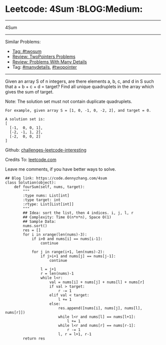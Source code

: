 # Leetcode: 4Sum     :BLOG:Medium:


---

4Sum  

---

Similar Problems:  
-   [Tag: #twosum](https://code.dennyzhang.com/tag/twosum)
-   [Review: TwoPointers Problems](https://code.dennyzhang.com/review-twopointer)
-   [Review: Problems With Many Details](https://code.dennyzhang.com/review-manydetails)
-   Tag: [#manydetails](https://code.dennyzhang.com/tag/manydetails), [#twopointer](https://code.dennyzhang.com/tag/twopointer)

---

Given an array S of n integers, are there elements a, b, c, and d in S such that a + b + c + d = target? Find all unique quadruplets in the array which gives the sum of target.  

Note: The solution set must not contain duplicate quadruplets.  

    For example, given array S = [1, 0, -1, 0, -2, 2], and target = 0.
    
    A solution set is:
    [
      [-1,  0, 0, 1],
      [-2, -1, 1, 2],
      [-2,  0, 0, 2]
    ]

Github: [challenges-leetcode-interesting](https://github.com/DennyZhang/challenges-leetcode-interesting/tree/master/4sum)  

Credits To: [leetcode.com](https://leetcode.com/problems/4sum/description/)  

Leave me comments, if you have better ways to solve.  

    ## Blog link: https://code.dennyzhang.com/4sum
    class Solution(object):
        def fourSum(self, nums, target):
            """
            :type nums: List[int]
            :type target: int
            :rtype: List[List[int]]
            """
            ## Idea: sort the list, then 4 indices. i, j, l, r
            ## Complexity: Time O(n*n*n), Space O(1)
            ## Sample Data:
            nums.sort()
            res = []
            for i in xrange(len(nums)-3):
                if i>0 and nums[i] == nums[i-1]:
                    continue
    
                for j in range(i+1, len(nums)-2):
                    if j>i+1 and nums[j] == nums[j-1]:
                        continue
    
                    l = j+1
                    r = len(nums)-1
                    while l<r:
                        val = nums[i] + nums[j] + nums[l] + nums[r]
                        if val > target:
                            r -= 1
                        elif val < target:
                            l += 1
                        else:
                            res.append([nums[i], nums[j], nums[l], nums[r]])
                            while l<r and nums[l] == nums[l+1]:
                                l += 1
                            while l<r and nums[r] == nums[r-1]:
                                r -= 1
                            l, r = l+1, r-1
            return res
